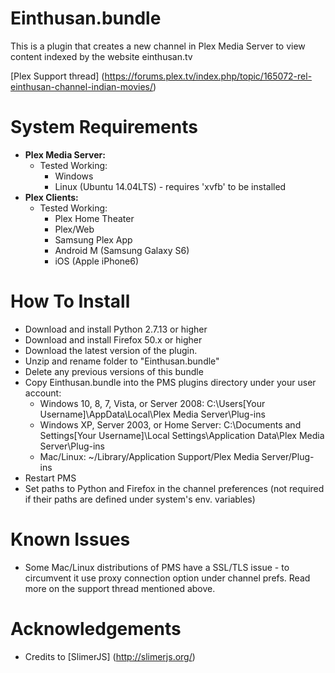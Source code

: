 Einthusan.bundle
===================

This is a plugin that creates a new channel in Plex Media Server to view content indexed by the website einthusan.tv

[Plex Support thread] (https://forums.plex.tv/index.php/topic/165072-rel-einthusan-channel-indian-movies/)

System Requirements
===================

- **Plex Media Server:**
	- Tested Working:
		- Windows
		- Linux (Ubuntu 14.04LTS) - requires 'xvfb' to be installed
- **Plex Clients:**
	- Tested Working:
		- Plex Home Theater
		- Plex/Web
		- Samsung Plex App
		- Android M (Samsung Galaxy S6)
		- iOS (Apple iPhone6)

How To Install
==============
- Download and install Python 2.7.13 or higher
- Download and install Firefox 50.x or higher
- Download the latest version of the plugin.
- Unzip and rename folder to "Einthusan.bundle"
- Delete any previous versions of this bundle
- Copy Einthusan.bundle into the PMS plugins directory under your user account:
	- Windows 10, 8, 7, Vista, or Server 2008: 
		C:\Users[Your Username]\AppData\Local\Plex Media Server\Plug-ins
	- Windows XP, Server 2003, or Home Server: 
		C:\Documents and Settings[Your Username]\Local Settings\Application Data\Plex Media Server\Plug-ins
	- Mac/Linux: 
        ~/Library/Application Support/Plex Media Server/Plug-ins
- Restart PMS
- Set paths to Python and Firefox in the channel preferences (not required if their paths are defined under system's env. variables)

Known Issues
==============

- Some Mac/Linux distributions of PMS have a SSL/TLS issue - to circumvent it use proxy connection option under channel prefs. Read more on the support thread mentioned above.

Acknowledgements
==============

- Credits to [SlimerJS] (http://slimerjs.org/)
